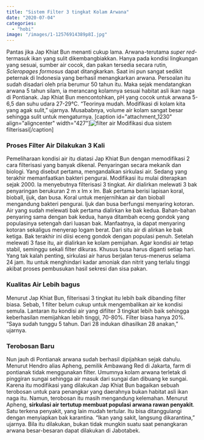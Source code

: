 ```yaml
---
title: "Sistem Filter 3 tingkat Kolam Arwana"
date: "2020-07-04"
categories: 
  - "hobi"
image: "/images/1-12576914389p8I.jpg"
---
```


Pantas jika Jap Khiat Bun menanti cukup lama. Arwana-terutama _super red_\-termasuk ikan yang sulit dikembangbiakkan. Hanya pada kondisi lingkungan yang sesuai, sumber air cocok, dan pakan tersedia secara rutin, _Scleropages formosus_ dapat ditangkarkan. Saat ini pun sangat sedikit peternak di Indonesia yang berhasil menangkarkan arwana. Persoalan itu sudah disadari oleh pria berumur 50 tahun itu. Maka sejak mendatangkan arwana 5 tahun silam, ia merancang kolamnya sesuai habitat asli ikan naga di Pontianak. Jap Khiat Bun mencontohkan, pH yang cocok untuk arwana 5-6,5 dan suhu udara 27-29°C. “Teorinya mudah. Modifikasi di kolam kita yang agak sulit,” ujarnya. Musababnya, volume air kolam sangat besar sehingga sulit untuk mengaturnya. \[caption id="attachment\_1230" align="aligncenter" width="427"\]![filter air](/images/1-12576914389p8I_987x800.jpg) Modifikasi dua sistem filterisasi\[/caption\]

### Proses Filter Air Dilakukan 3 Kali

Pemeliharaan kondisi air itu diatasi Jap Khiat Bun dengan memodifikasi 2 cara filterisasi yang banyak dikenal. Penyaringan secara mekanik dan biologi. Yang disebut pertama, mengandalkan sirkulasi air. Sedang yang terakhir memanfaatkan bakteri pengurai. Modifikasi itu mulai diterapkan sejak 2000. Ia menyebutnya filterisasi 3 tingkat. Air dialirkan melewati 3 bak penyaringan berukuran 2 m x lm x lm. Bak pertama berisi lapisan koral, bioball, ijuk, dan busa. Koral untuk menjernihkan air dan bioball mengandung bakteri pengurai. Ijuk dan busa berfungsi menyaring kotoran. Air yang sudah melewati bak pertama dialirkan ke bak kedua. Bahan-bahan penyaring sama dengan bak kedua, hanya ditambah eceng gondok yang populasinya setengah dari luasan bak. Manfaatnya, ia dapat menyaring kotoran sekaligus menyerap logam berat. Dari situ air di alirkan ke bak ketiga. Bak terakhir ini diisi eceng gondok dengan populasi penuh. Setelah melewati 3 fase itu, air dialirkan ke kolam pemijahan. Agar kondisi air tetap stabil, seminggu sekali filter dikuras. Khusus busa harus diganti setiap hari. Yang tak kalah penting, sirkulasi air harus berjalan terus-menerus selama 24 jam. Itu untuk menghindari kadar amoniak dan nitrit yang terlalu tinggi akibat proses pembusukan hasil sekresi dan sisa pakan.

### Kualitas Air Lebih bagus

Menurut Jap Khiat Bun, filterisasi 3 tingkat itu lebih baik dibanding filter biasa. Sebab, 1 filter belum cukup untuk mengembalikan air ke kondisi semula. Lantaran itu kondisi air yang difilter 3 tingkat lebih baik sehingga keberhasilan memijahkan lebih tinggi, 70-80%. Filter biasa hanya 20%. “Saya sudah tunggu 5 tahun. Dari 28 indukan dihasilkan 28 anakan,” ujarnya.

### Terobosan Baru

Nun jauh di Pontianak arwana sudah berhasil dipijahkan sejak dahulu. Menurut Hendro alias Apheng, pemilik Ambawang Red di Jakarta, farm di pontianak tidak menggunakan filter. Umumnya kolam arwana terletak di pinggiran sungai sehingga air masuk dari sungai dan dibuang ke sungai. Karena itu modifikasi yang dilakukan Jap Khiat Bun bagaikan sebuah terobosan untuk para penangkar yang daerahnya bukan habitat asli ikan naga itu. Namun, terobosan itu masih mengandung kelemahan. Menurut Apheng, **sirkulasi air tertutup membuat populasi arwana rawan penyakit**. Satu terkena penyakit, yang lain mudah tertular. Itu bisa ditanggulangi dengan menyiapkan bak karantina. “Ikan yang sakit, langsung dikarantina,” ujarnya. Bila itu dilakukan, bukan tidak mungkin suatu saat penangkaran arwana besar-besaran dapat dilakukan di Jabotabek.
